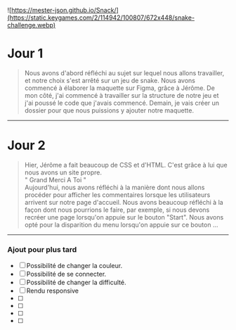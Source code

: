 ![https://mester-json.github.io/Snack/](https://static.keygames.com/2/114942/100807/672x448/snake-challenge.webp)

# Jour 1

> Nous avons d'abord réfléchi au sujet sur lequel nous allons travailler, et notre choix s'est arrêté sur un jeu de snake. Nous avons commencé à élaborer la maquette sur Figma, grâce à Jérôme. De mon côté, j'ai commencé à travailler sur la structure de notre jeu et j'ai poussé le code que j'avais commencé. Demain, je vais créer un dossier pour que nous puissions y ajouter notre maquette.

----------

# Jour 2

> Hier, Jérôme a fait beaucoup de CSS et d'HTML. C'est grâce à lui que nous avons un site propre. <br> " Grand Merci A Toi " <br> Aujourd'hui, nous avons réfléchi à la manière dont nous allons procéder pour afficher les commentaires lorsque les utilisateurs arrivent sur notre page d'accueil. Nous avons beaucoup réfléchi à la façon dont nous pourrions le faire, par exemple, si nous devons recréer une page lorsqu'on appuie sur le bouton "Start". Nous avons opté pour la disparition du menu lorsqu'on appuie sur ce bouton ...

----------

###  Ajout pour plus tard 

- [ ]   Possibilité de changer la couleur.
- [ ]   Possibilité de se connecter.
- [ ]   Possibilité de changer la difficulté.
- [ ]   Rendu responsive
- [ ] 
- [ ] 
- [ ] 
- [ ] 
